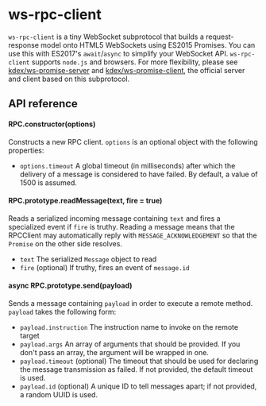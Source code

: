# ws-rpc-client
`ws-rpc-client` is a tiny WebSocket subprotocol that builds a request-response model onto HTML5 WebSockets using ES2015 Promises. You can use this with ES2017's `await`/`async` to simplify your WebSocket API. `ws-rpc-client` supports `node.js` and browsers. For more flexibility, please see [kdex/ws-promise-server](https://github.com/kdex/ws-promise-server) and [kdex/ws-promise-client](https://github.com/kdex/ws-promise-client), the official server and client based on this subprotocol.
## API reference
#### RPC.constructor(options)
Constructs a new RPC client. `options` is an optional object with the following properties:
- `options.timeout`
	A global timeout (in milliseconds) after which the delivery of a message is considered to have failed. By default, a value of 1500 is assumed.

#### RPC.prototype.readMessage(text, fire = true)
Reads a serialized incoming message containing `text` and fires a specialized event if `fire` is truthy. Reading a message means that the RPCClient may automatically reply with `MESSAGE_ACKNOWLEDGEMENT` so that the `Promise` on the other side resolves.
- `text`
	The serialized `Message` object to read
- `fire`
	(optional) If truthy, fires an event of `message.id`

#### async RPC.prototype.send(payload)
Sends a message containing `payload` in order to execute a remote method. `payload` takes the following form:
- `payload.instruction`
	The instruction name to invoke on the remote target
- `payload.args`
	An array of arguments that should be provided. If you don't pass an array, the argument will be wrapped in one.
- `payload.timeout`
	(optional) The timeout that should be used for declaring the message transmission as failed. If not provided, the default timeout is used.
- `payload.id`
	(optional) A unique ID to tell messages apart; if not provided, a random UUID is used.